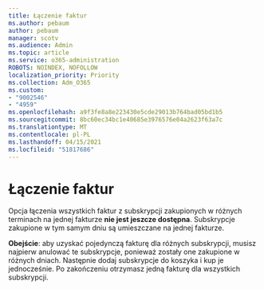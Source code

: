 ```yaml
---
title: Łączenie faktur
ms.author: pebaum
author: pebaum
manager: scotv
ms.audience: Admin
ms.topic: article
ms.service: o365-administration
ROBOTS: NOINDEX, NOFOLLOW
localization_priority: Priority
ms.collection: Adm_O365
ms.custom:
- "9002546"
- "4959"
ms.openlocfilehash: a9f3fe8a8e223430e5cde29013b764bad05bd1b5
ms.sourcegitcommit: 8bc60ec34bc1e40685e3976576e04a2623f63a7c
ms.translationtype: MT
ms.contentlocale: pl-PL
ms.lasthandoff: 04/15/2021
ms.locfileid: "51817686"
---
```

# <a name="combine-invoices"></a>Łączenie faktur

Opcja łączenia wszystkich faktur z subskrypcji zakupionych w różnych terminach na jednej fakturze **nie jest jeszcze dostępna**. Subskrypcje zakupione w tym samym dniu są umieszczane na jednej fakturze.

**Obejście**: aby uzyskać pojedynczą fakturę dla różnych subskrypcji, musisz najpierw anulować te subskrypcje, ponieważ zostały one zakupione w różnych dniach. Następnie dodaj subskrypcje do koszyka i kup je jednocześnie. Po zakończeniu otrzymasz jedną fakturę dla wszystkich subskrypcji.
